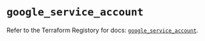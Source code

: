 # `google_service_account`

Refer to the Terraform Registory for docs: [`google_service_account`](https://registry.terraform.io/providers/hashicorp/google-beta/5.9.0/docs/resources/google_service_account).

